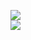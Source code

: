 [![](https://img.shields.io/badge/Made%20With-Github%20Spray-lightgrey.svg?style=for-the-badge&logo=github)](https://github.com/Annihil/github-spray#648)  
[![](https://i.imgur.com/2DrTn0Z.gif)](https://github.com/Annihil/github-spray)